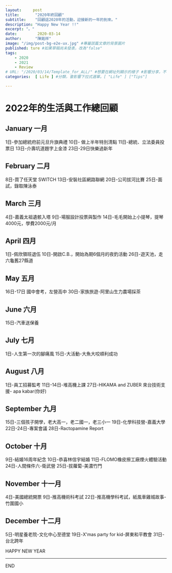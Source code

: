 ```yaml
---
layout:     post
title:       "2020年終回顧" 
subtitle:    "回顧這2020年的活動，迎接新的一年的到來。"
description: "Happy New Year !!"
excerpt: "。"
date:         2020-03-14
author:      "陳銘祥"
image: "/img/post-bg-e2e-ux.jpg" #專屬該篇文章的背景圖片
published: ture #如果草稿尚未發表，改為"false"
tags:
    - 2020
    - 2021
    - Review
# URL: "/2020/03/14/Template_for_ALL/" #想要在網址列顯示的樣子 #影響分享，不使用
categories:  [ Life ] #分類，會影響下拉式選單。[ "Life" ] ["Tips"]

---
```

# 2022年的生活與工作總回顧
## January 一月
1日-參加總統府前元旦升旗典禮
10日- 做上半年特別清點
11日-總統、立法委員投票日
13日-介壽坑道題字上金漆
23日-29日快樂過新年
## February 二月
8日-買了任天堂 SWITCH
13日-安裝社區網路聯網
20日-公司拔河比賽
25日-面試，錄取陳泳泰
## March 三月
4日-嘉義太祖遺骸入塔
9日-場服設計投票與製作
14日-毛毛開始上小提琴，提琴4000元，學費2000元/月
## April 四月
1日-佩欣領班退伍
10日-開啟C.B.，開始為期6個月的夜釣活動
26日-遊天池，走六龜舊27縣道
## May 五月
16日-17日 國中會考，左營高中
30日-家族旅遊-阿里山生力農場採茶
## June 六月
15日-汽車送保養
## July 七月
1日-人生第一次的腳痛風
15日-大活動-大魚大咬順利成功
## August 八月
1日-員工招募監考
11日-14日-堆高機上課
27日-HIKAMA and ZUBER 來台技術支援- apa kabar(你好)
## September 九月
15日-三個孩子開學，老大高一，老二國一，老三小一
19日-化學科技營-嘉義大學
22日-24日-專案會議
28日-Ractopamine Report
## October 十月
9日-結婚16周年紀念
10日-恭喜林信宇結婚
11日-FLOMO橡皮擦工廠煙火體驗活動
24日-人間條件六-衛武營
25日-拔蘿蔔-美濃竹門
## November 十一月
4日-美國總統開票
9日-推高機術科考試
22日-推高機學科考試，紙風車雞城故事-竹圍國小
## December 十二月
5日-明星養老院-文化中心至德堂
19日-X'mas party for kid-屏東和平教會
31日-台北跨年

HAPPY NEW YEAR

--------
END
